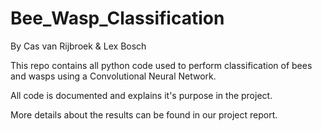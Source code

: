 # Bee_Wasp_Classification

By Cas van Rijbroek & Lex Bosch

This repo contains all python code used to perform classification of bees and wasps using a Convolutional Neural Network.

All code is documented and explains it's purpose in the project.

More details about the results can be found in our project report.
